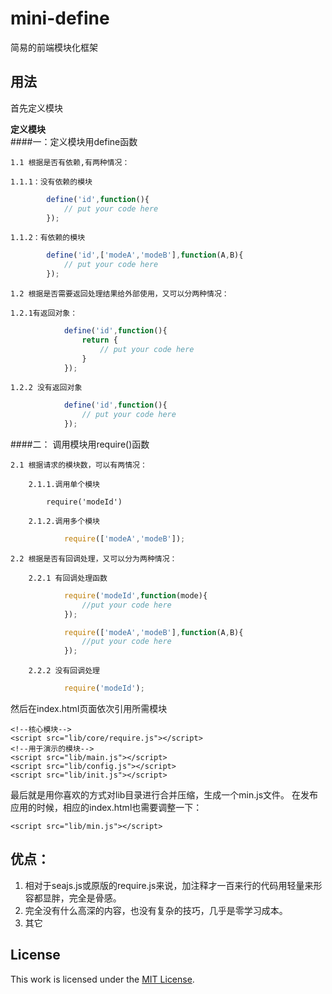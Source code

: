 mini-define
===========

简易的前端模块化框架

用法
-------
首先定义模块

<b>定义模块</b>
<br>
####一：定义模块用define函数

	1.1 根据是否有依赖,有两种情况：

	1.1.1：没有依赖的模块
```javascript
		define('id',function(){
			// put your code here
		});
```
	1.1.2：有依赖的模块
```javascript
		define('id',['modeA','modeB'],function(A,B){
			// put your code here
		});
```
	1.2 根据是否需要返回处理结果给外部使用，又可以分两种情况：

	1.2.1有返回对象：
```javascript
			define('id',function(){
				return {
					// put your code here
				}
			});
```
	1.2.2 没有返回对象
```javascript
			define('id',function(){
				// put your code here
			});
```
####二： 调用模块用require()函数

	2.1 根据请求的模块数，可以有两情况：

		2.1.1.调用单个模块

			require('modeId')

		2.1.2.调用多个模块
```javascript
			require(['modeA','modeB']);
```
	2.2 根据是否有回调处理，又可以分为两种情况：
		
		2.2.1 有回调处理函数
```javascript		
			require('modeId',function(mode){
				//put your code here
			});

			require(['modeA','modeB'],function(A,B){
				//put your code here
			});
```
		2.2.2 没有回调处理
```javascript
			require('modeId');
```
然后在index.html页面依次引用所需模块

	<!--核心模块-->
    <script src="lib/core/require.js"></script>
    <!--用于演示的模块-->
    <script src="lib/main.js"></script>
    <script src="lib/config.js"></script>
    <script src="lib/init.js"></script>

最后就是用你喜欢的方式对lib目录进行合并压缩，生成一个min.js文件。
在发布应用的时候，相应的index.html也需要调整一下：

	<script src="lib/min.js"></script>

优点：
-------
1. 相对于seajs.js或原版的require.js来说，加注释才一百来行的代码用轻量来形容都显胖，完全是骨感。
2. 完全没有什么高深的内容，也没有复杂的技巧，几乎是零学习成本。
3. 其它

License
-------

This work is licensed under the [MIT License](LICENSE).
